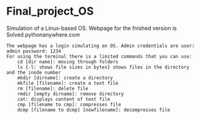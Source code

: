 # Final_project_OS
Simulation of a Linux-based OS.
Webpage for the fnished version is Solved.pythonanywhere.com

	The webpage has a login simulating an OS. Admin credentials are user: admin password: 1234	
	For using the terminal there is a limited commands that you can use:
		cd [dir name]: moving through folders
		ls {-l: shows file sizes in bytes} shows files in the directory and the inode number
		mkdir [dirname]: create a directory
		mkfile [filename]: create a text file
		rm [filename]: delete file
		rmdir [empty dirname]: remove directory
		cat: displays content of text file
		cmp [filename to cmp]: compresses file
		dcmp [filename to dcmp] [newfilename]: decompresses file
	
